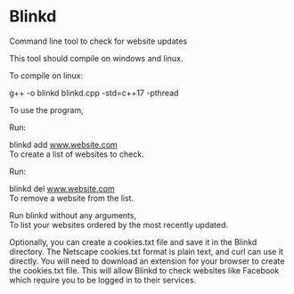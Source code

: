 # Blinkd
Command line tool to check for website updates

This tool should compile on windows and linux.

To compile on linux:<br>

g++ -o blinkd blinkd.cpp -std=c++17 -pthread
<br>

To use the program,<br>

Run:<br> 

blinkd add www.website.com<br> 
To create a list of websites to check.

Run: <br>

blinkd del www.website.com<br> 
To remove a website from the list.

Run blinkd without any arguments,<br> 
To list your websites ordered by the most recently updated.

Optionally, you can create a cookies.txt file and save it in the Blinkd directory.
The Netscape cookies.txt format is plain text, and curl can use it directly.
You will need to download an extension for your browser to create the cookies.txt file.
This will allow Blinkd to check websites like Facebook which require you to be logged 
in to their services.

